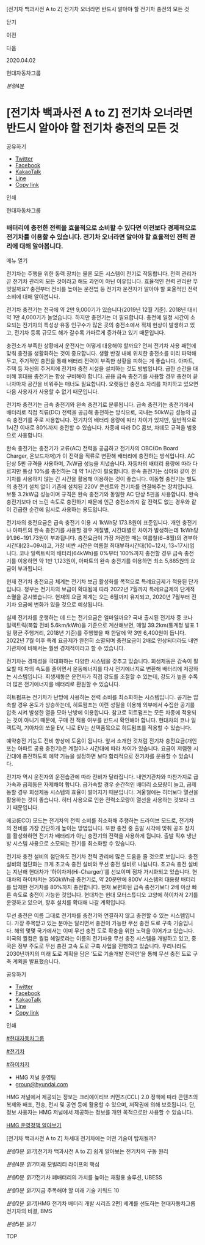 [전기차 백과사전 A to Z] 전기차 오너라면 반드시 알아야 할 전기차 충전의 모든 것






닫기

이전

다음

2020.04.02

현대자동차그룹


*분량*4분

# [전기차 백과사전 A to Z] 전기차 오너라면 반드시 알아야 할 전기차 충전의 모든 것

공유하기

* [Twitter](# "새창으로 열림")
* [Facebook](# "새창으로 열림")
* [KakaoTalk](# "새창으로 열림")
* [Line](# "새창으로 열림")
* [Copy link](#)

인쇄

현대자동차그룹



### 배터리에 충전한 전력을 효율적으로 소비할 수 있다면 이전보다 경제적으로 전기차를 이용할 수 있습니다. 전기차 오너라면 알아야 할 효율적인 전력 관리에 대해 알아봅니다.

메뉴 열기



전기차는 주행을 위한 동력 장치는 물론 모든 시스템이 전기로 작동합니다. 전력 관리가 곧 전기차 관리의 모든 것이라고 해도 과언이 아닌 이유입니다. 효율적인 전력 관리란 무엇일까요? 충전부터 전비를 높이는 운전법 등 전기차 운전자가 알아야 할 효율적인 전력 소비에 대해 알아봅니다.



전기차 충전기는 전국에 약 2만 9,000기가 있습니다(2019년 12월 기준). 2018년 대비 약 1만 4,000기가 늘었습니다. 하지만 충전기는 더 필요합니다. 충전에 일정 시간이 소요되는 전기차의 특성상 유동 인구수가 많은 곳의 충전소에서 적체 현상이 발생하고 있고, 전기차 등록 규모도 해가 갈수록 가파르게 증가하고 있기 때문입니다.

충전소가 부족한 상황에서 운전자는 어떻게 대응해야 할까요? 먼저 전기차 사용 패턴에 맞춰 충전을 생활화하는 것이 중요합니다. 생활 반경 내에 위치한 충전소를 미리 파악해두고, 주기적인 충전을 통해 배터리 전력이 부족한 상황을 피하는 게 좋습니다. 아파트, 주택 등 자신의 주거지에 전기차 충전 시설을 설치하는 것도 방법입니다. 급한 순간을 대비해 휴대용 충전기는 항상 구비해야 합니다. 공용 급속 충전기를 사용할 경우 충전이 끝나자마자 공간을 비워주는 매너도 필요합니다. 오랫동안 충전소 자리를 차지하고 있으면 다음 사용자가 사용할 수 없기 때문입니다.



전기차 충전기는 급속 충전기와 완속 충전기로 분류됩니다. 급속 충전기는 충전기에서 배터리로 직접 직류(DC) 전력을 공급해 충전하는 방식으로, 국내는 50kW급 성능의 급속 충전기를 주로 사용합니다. 전기차의 배터리 용량에 따라 차이가 있지만, 일반적으로 1시간 이내로 80%까지 충전할 수 있습니다. 차종에 따라 DC 콤보, 차데모 규격을 범용으로 사용합니다.

완속 충전기는 충전기가 교류(AC) 전력을 공급하고 전기차의 OBC(On Board Charger, 온보드차저)가 이 전력을 직류로 변환해 배터리에 충전하는 방식입니다. AC 단상 5핀 규격을 사용하며, 7kW급 성능을 지녔습니다. 자동차의 배터리 용량에 따라 다르지만 통상 10%를 충전하는 데 약 1시간이 필요합니다. 완속 충전기는 심야와 같이 전기차를 사용하지 않는 긴 시간을 활용해 이용하는 것이 좋습니다. 이동형 충전기는 별도의 충전기 설치 없이 기존에 설치된 220V 콘센트와 전기차를 연결해주는 장치입니다. 보통 3.2kW급 성능이며 규격은 완속 충전기와 동일한 AC 단상 5핀을 사용합니다. 완속 충전기보다 더 느린 속도로 충전하기 때문에 인근 충전소까지 갈 전력도 없는 경우와 같이 긴급한 순간에 임시로 사용하는 용도입니다.



전기차의 충전요금은 급속 충전기 이용 시 1kWh당 173.8원이 표준입니다. 개인 충전기나 아파트의 완속 충전기를 사용할 경우 계절별, 시간대별로 차이가 발생하는데 1kWh당 91.96~191.73원이 부과됩니다. 충전요금이 가장 저렴한 때는 여름철(6~8월)의 경부하시간대(23~09시)고, 가장 비싼 시간은 여름철 최대부하시간대(10~12시, 13~17시)입니다. 코나 일렉트릭의 배터리(64kWh)를 0%부터 100%까지 충전할 경우 급속 충전기를 이용하면 약 1만 1,123원이, 아파트의 완속 충전기를 이용하면 최소 5,885원의 요금이 부과됩니다.

현재 전기차 충전요금 체계는 전기차 보급 활성화를 목적으로 특례요금제가 적용된 단가입니다. 정부는 전기차의 보급이 확대됨에 따라 2022년 7월까지 특례요금제의 단계적 소멸을 공시했습니다. 현재의 요금 체계는 오는 6월까지 유지되고, 2020년 7월부터 전기차 요금에 변화가 있을 것으로 예상됩니다.



실제 전기차를 운행하는 데 드는 전기요금은 얼마일까요? 국내 출시된 전기차 중 코나 일렉트릭(복합 전비 5.6km/kWh)을 기준으로 계산해보면, 매일 39.2km(통계청 발표 1일 평균 주행거리, 2018년 기준)를 주행했을 때 한달에 약 3만 6,400원이 듭니다. 2022년 7월 이후 특례 요금제가 완전히 소멸되며 충전요금이 2배로 인상되더라도 내연기관차에 비해서는 훨씬 경제적이라고 할 수 있습니다.



전기차는 경제성을 극대화하는 다양한 시스템을 갖추고 있습니다. 회생제동은 감속이 필요할 때 차의 속도를 줄이면서 운동에너지를 다시 전기에너지로 변환해 배터리에 저장하는 시스템입니다. 회생제동은 운전자가 직접 강도를 조절할 수 있는데, 강도가 높을 수록 더 많은 전기에너지를 배터리로 환원할 수 있습니다.

히트펌프는 전기차가 난방에 사용하는 전력 소비를 최소화하는 시스템입니다. 공기는 압축할 경우 온도가 상승하는데, 히트펌프는 이런 성질을 이용해 외부에서 수집한 공기를 압축 시켜 발생한 열을 모아 난방에 이용합니다. 참고로 히트펌프는 모든 차종에 적용되는 것이 아니기 때문에, 구매 전 적용 여부를 반드시 확인해야 합니다. 현대차의 코나 일렉트릭, 기아차의 쏘울 EV, 니로 EV는 선택품목으로 히트펌프를 적용할 수 있습니다.

예약충전 기능도 전비 향상에 도움이 됩니다. 앞서 소개한 것처럼 전기차 충전요금(개인 또는 아파트 공용 충전기)은 계절이나 시간대에 따라 차이가 있습니다. 요금이 저렴한 시간대에 충전하도록 예약 기능을 설정하면 보다 합리적으로 전기차를 운용할 수 있습니다.



전기차 역시 운전자의 운전습관에 따라 전비가 달라집니다. 내연기관차와 마찬가지로 급가속과 급제동은 자제해야 합니다. 급가속할 경우 순간적인 배터리 소모량이 늘고, 급제동할 경우 회생제동 시스템의 효율이 떨어지기 때문입니다. 겨울철에는 히터보다 열선을 활용하는 것이 좋습니다. 히터 사용으로 인한 전력소모량이 열선을 사용하는 것보다 크기 때문입니다.

에코(ECO) 모드는 전기차의 전력 소비를 최소화해 주행하는 드라이브 모드로, 전기차의 전비를 가장 간단하게 높이는 방법입니다. 또한 충전 중 출발 시각에 맞춰 공조 장치를 활성화하면 전기차 배터리가 아닌 충전기의 전력을 사용하게 됩니다. 출발 직후 냉난방 시스템 사용으로 소모되는 전기를 최소화할 수 있습니다.



전기차 충전 설비의 첨단화도 전기차 전력 관리에 많은 도움을 줄 것으로 보입니다. 충전 설비의 첨단화는 크게 초고속 충전 설비와 무선 충전 설비로 나뉩니다. 초고속 충전 설비는 지난해 현대차가 ‘하이차저(Hi-Charger)’를 선보이며 점차 가시화되고 있습니다. 현대차의 하이차저는 350kWh급 충전기로, 약 20분만에 800V 시스템의 대용량 배터리를 탑재한 전기차를 80%까지 충전합니다. 현재 보편화된 급속 충전기보다 2배 이상 빠른 속도로 충전이 가능한 것입니다. 현대차는 현대 모터스튜디오 고양에 하이차저 2기를 운영하고 있으며, 향후 설치를 확대해 나갈 계획입니다.

무선 충전은 이름 그대로 전기차를 충전기와 연결하지 않고 충전할 수 있는 시스템입니다. 가장 주목받고 있는 분야는 달리면서 충전이 가능한 무선 충전 도로 구축 기술입니다. 해외 몇몇 국가에서는 이미 무선 충전 도로 확충을 위한 노력을 이어가고 있습니다. 미국의 퀄컴은 퀄컴 헤일로라는 이름의 전기차용 무선 충전 시스템을 개발하고 있고, 중국은 정부 주도로 무선 충전 고속 도로 구축 사업을 진행하고 있습니다. 우리나라도 2030년까지의 미래 도로 계획을 담은 ‘도로 기술개발 전략안’을 통해 무선 충전 도로 구축 계획을 발표했습니다.



공유하기

* [Twitter](# "새창으로 열림")
* [Facebook](# "새창으로 열림")
* [KakaoTalk](# "새창으로 열림")
* [Line](# "새창으로 열림")
* [Copy link](#)

인쇄

[#현대자동차그룹](/tag/727)

[#전기차](/tag/824)

[#하이차저](/tag/1416)



* HMG 저널 운영팀
* [group@hyundai.com](mailto:group@hyundai.com)

HMG 저널에서 제공되는 정보는 크리에이티브 커먼즈(CCL) 2.0 정책에 따라 콘텐츠의 복제와 배포, 전송, 전시 및 공연 등에 활용할 수 있으며, 저작권에 의해 보호됩니다.
단, 정보 사용자는 HMG 저널에서 제공하는 정보를 개인 목적으로만 사용할 수 있습니다.

[HMG 운영정책 알아보기](/footer/operationRegist)

[전기차 백과사전 A to Z] 차세대 전기차에는 어떤 기술이 탑재될까?

*분량*3분 *읽기*[전기차 백과사전 A to Z] 쉽게 알아보는 전기차의 구동 원리

*분량*4분 *읽기*미래 모빌리티 라이프의 핵심

*분량*0분 *읽기*전기차 폐배터리의 가치를 높이는 재활용 솔루션, UBESS

*분량*3분 *읽기*지금 주목해야 할 미래 기술 키워드 10

*분량*2분 *읽기*[HMG 전기차 배터리 개발 시리즈 2편] 세계를 선도하는 현대자동차그룹 전기차의 비결, BMS

*분량*5분 *읽기*

TOP